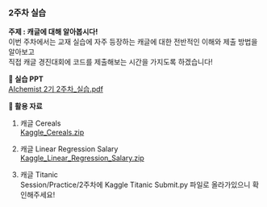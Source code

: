### 2주차 실습

**주제 : 캐글에 대해 알아봅시다!**      
이번 주차에서는 교재 실습에 자주 등장하는 캐글에 대한 전반적인 이해와 제출 방법을 알아보고       
직접 캐글 경진대회에 코드를 제출해보는 시간을 가지도록 하겠습니다!

**📔 실습 PPT**  
[AIchemist 2기 2주차_실습.pdf](https://github.com/Ewha-AIchemist-2/Session/files/14568562/AIchemist.2.2._.pdf)

**📑 활용 자료**     
1. 캐글 Cereals   
[Kaggle_Cereals.zip](https://github.com/Ewha-AIchemist-2/Session/files/14568590/Kaggle_Cereals.zip)   

2. 캐글 Linear Regression Salary   
[Kaggle_Linear_Regression_Salary.zip](https://github.com/Ewha-AIchemist-2/Session/files/14568593/Kaggle_Linear_Regression_Salary.zip)   

3. 캐글 Titanic   
Session/Practice/2주차에 Kaggle Titanic Submit.py 파일로 올라가있으니 확인해주세요!






